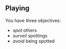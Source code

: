 ## Playing

You have three objectives:

*   *spot* others
*   *surveil* spottings
*   *avoid* being spotted
